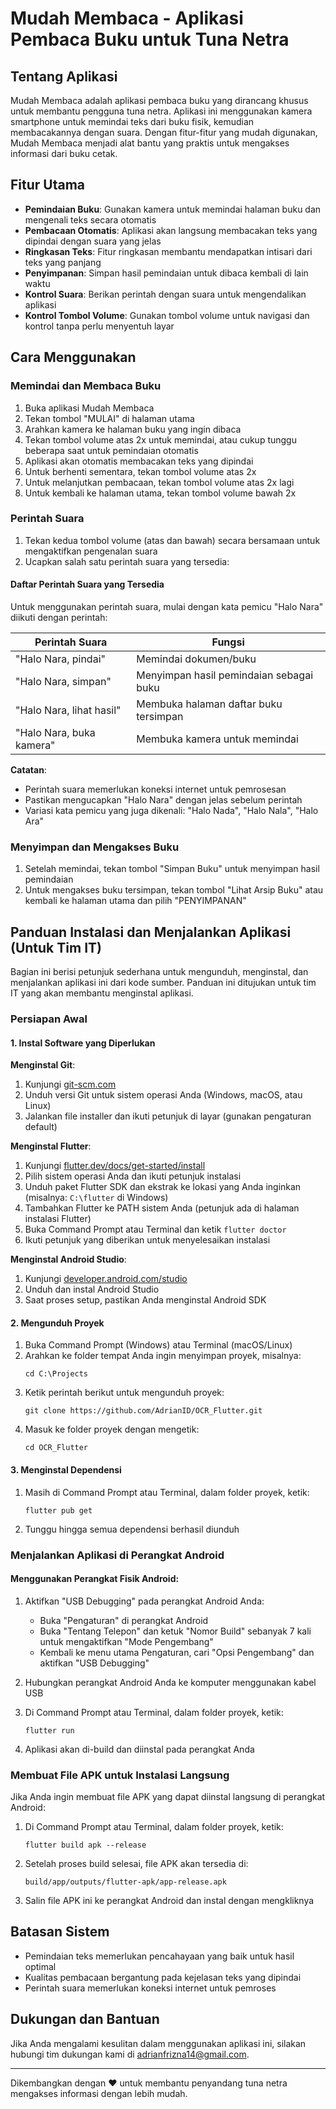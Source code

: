# Mudah Membaca - Aplikasi Pembaca Buku untuk Tuna Netra

## Tentang Aplikasi

Mudah Membaca adalah aplikasi pembaca buku yang dirancang khusus untuk membantu pengguna tuna netra. Aplikasi ini menggunakan kamera smartphone untuk memindai teks dari buku fisik, kemudian membacakannya dengan suara. Dengan fitur-fitur yang mudah digunakan, Mudah Membaca menjadi alat bantu yang praktis untuk mengakses informasi dari buku cetak.

## Fitur Utama

- **Pemindaian Buku**: Gunakan kamera untuk memindai halaman buku dan mengenali teks secara otomatis
- **Pembacaan Otomatis**: Aplikasi akan langsung membacakan teks yang dipindai dengan suara yang jelas
- **Ringkasan Teks**: Fitur ringkasan membantu mendapatkan intisari dari teks yang panjang
- **Penyimpanan**: Simpan hasil pemindaian untuk dibaca kembali di lain waktu
- **Kontrol Suara**: Berikan perintah dengan suara untuk mengendalikan aplikasi
- **Kontrol Tombol Volume**: Gunakan tombol volume untuk navigasi dan kontrol tanpa perlu menyentuh layar

## Cara Menggunakan

### Memindai dan Membaca Buku

1. Buka aplikasi Mudah Membaca
2. Tekan tombol "MULAI" di halaman utama
3. Arahkan kamera ke halaman buku yang ingin dibaca
4. Tekan tombol volume atas 2x untuk memindai, atau cukup tunggu beberapa saat untuk pemindaian otomatis
5. Aplikasi akan otomatis membacakan teks yang dipindai
6. Untuk berhenti sementara, tekan tombol volume atas 2x
7. Untuk melanjutkan pembacaan, tekan tombol volume atas 2x lagi
8. Untuk kembali ke halaman utama, tekan tombol volume bawah 2x

### Perintah Suara

1. Tekan kedua tombol volume (atas dan bawah) secara bersamaan untuk mengaktifkan pengenalan suara
2. Ucapkan salah satu perintah suara yang tersedia:

#### Daftar Perintah Suara yang Tersedia

Untuk menggunakan perintah suara, mulai dengan kata pemicu "Halo Nara" diikuti dengan perintah:

| Perintah Suara                | Fungsi                                     |
|-------------------------------|-------------------------------------------|
| "Halo Nara, pindai"           | Memindai dokumen/buku                     |
| "Halo Nara, simpan"           | Menyimpan hasil pemindaian sebagai buku   |
| "Halo Nara, lihat hasil"      | Membuka halaman daftar buku tersimpan     |
| "Halo Nara, buka kamera"      | Membuka kamera untuk memindai             |

**Catatan**: 
- Perintah suara memerlukan koneksi internet untuk pemrosesan
- Pastikan mengucapkan "Halo Nara" dengan jelas sebelum perintah
- Variasi kata pemicu yang juga dikenali: "Halo Nada", "Halo Nala", "Halo Ara"

### Menyimpan dan Mengakses Buku

1. Setelah memindai, tekan tombol "Simpan Buku" untuk menyimpan hasil pemindaian
2. Untuk mengakses buku tersimpan, tekan tombol "Lihat Arsip Buku" atau kembali ke halaman utama dan pilih "PENYIMPANAN"

## Panduan Instalasi dan Menjalankan Aplikasi (Untuk Tim IT)

Bagian ini berisi petunjuk sederhana untuk mengunduh, menginstal, dan menjalankan aplikasi ini dari kode sumber. Panduan ini ditujukan untuk tim IT yang akan membantu menginstal aplikasi.

### Persiapan Awal

#### 1. Instal Software yang Diperlukan

**Menginstal Git**:
1. Kunjungi [git-scm.com](https://git-scm.com/downloads)
2. Unduh versi Git untuk sistem operasi Anda (Windows, macOS, atau Linux)
3. Jalankan file installer dan ikuti petunjuk di layar (gunakan pengaturan default)

**Menginstal Flutter**:
1. Kunjungi [flutter.dev/docs/get-started/install](https://flutter.dev/docs/get-started/install)
2. Pilih sistem operasi Anda dan ikuti petunjuk instalasi
3. Unduh paket Flutter SDK dan ekstrak ke lokasi yang Anda inginkan (misalnya: `C:\flutter` di Windows)
4. Tambahkan Flutter ke PATH sistem Anda (petunjuk ada di halaman instalasi Flutter)
5. Buka Command Prompt atau Terminal dan ketik `flutter doctor`
6. Ikuti petunjuk yang diberikan untuk menyelesaikan instalasi

**Menginstal Android Studio**:
1. Kunjungi [developer.android.com/studio](https://developer.android.com/studio)
2. Unduh dan instal Android Studio
3. Saat proses setup, pastikan Anda menginstal Android SDK

#### 2. Mengunduh Proyek

1. Buka Command Prompt (Windows) atau Terminal (macOS/Linux)
2. Arahkan ke folder tempat Anda ingin menyimpan proyek, misalnya:
   ```
   cd C:\Projects
   ```
3. Ketik perintah berikut untuk mengunduh proyek:
   ```
   git clone https://github.com/AdrianID/OCR_Flutter.git
   ```
4. Masuk ke folder proyek dengan mengetik:
   ```
   cd OCR_Flutter
   ```

#### 3. Menginstal Dependensi

1. Masih di Command Prompt atau Terminal, dalam folder proyek, ketik:
   ```
   flutter pub get
   ```
2. Tunggu hingga semua dependensi berhasil diunduh

### Menjalankan Aplikasi di Perangkat Android

#### Menggunakan Perangkat Fisik Android:

1. Aktifkan "USB Debugging" pada perangkat Android Anda:
   - Buka "Pengaturan" di perangkat Android
   - Buka "Tentang Telepon" dan ketuk "Nomor Build" sebanyak 7 kali untuk mengaktifkan "Mode Pengembang"
   - Kembali ke menu utama Pengaturan, cari "Opsi Pengembang" dan aktifkan "USB Debugging"

2. Hubungkan perangkat Android Anda ke komputer menggunakan kabel USB

3. Di Command Prompt atau Terminal, dalam folder proyek, ketik:
   ```
   flutter run
   ```

4. Aplikasi akan di-build dan diinstal pada perangkat Anda

### Membuat File APK untuk Instalasi Langsung

Jika Anda ingin membuat file APK yang dapat diinstal langsung di perangkat Android:

1. Di Command Prompt atau Terminal, dalam folder proyek, ketik:
   ```
   flutter build apk --release
   ```

2. Setelah proses build selesai, file APK akan tersedia di:
   ```
   build/app/outputs/flutter-apk/app-release.apk
   ```

3. Salin file APK ini ke perangkat Android dan instal dengan mengkliknya

## Batasan Sistem

- Pemindaian teks memerlukan pencahayaan yang baik untuk hasil optimal
- Kualitas pembacaan bergantung pada kejelasan teks yang dipindai
- Perintah suara memerlukan koneksi internet untuk pemroses

## Dukungan dan Bantuan

Jika Anda mengalami kesulitan dalam menggunakan aplikasi ini, silakan hubungi tim dukungan kami di [adrianfrizna14@gmail.com](mailto:adrianfrizna14@gmail.com).

---

Dikembangkan dengan ❤️ untuk membantu penyandang tuna netra mengakses informasi dengan lebih mudah.